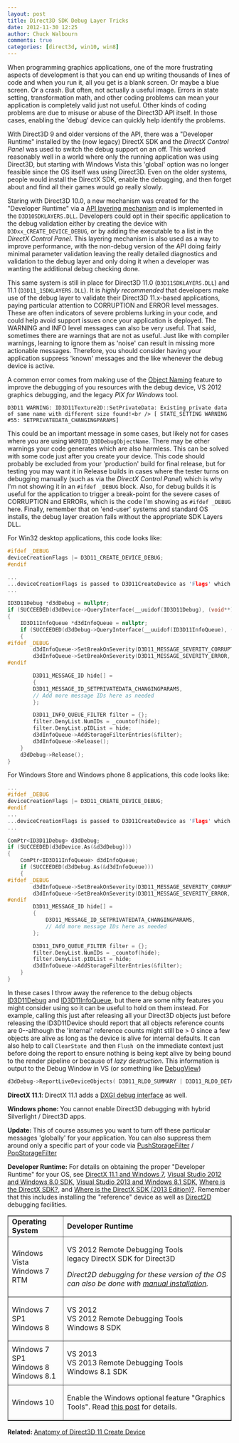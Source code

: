 ```yaml
---
layout: post
title: Direct3D SDK Debug Layer Tricks
date: 2012-11-30 12:25
author: Chuck Walbourn
comments: true
categories: [direct3d, win10, win8]
---
```

When programming graphics applications, one of the more frustrating aspects of development is that you can end up writing thousands of lines of code and when you run it, all you get is a blank screen. Or maybe a blue screen. Or a crash. But often, not actually a useful image. Errors in state setting, transformation math, and other coding problems can mean your application is completely valid just not useful. Other kinds of coding problems are due to misuse or abuse of the Direct3D API itself. In those cases, enabling the 'debug' device can quickly help identify the problems.
<!--more-->

With Direct3D 9 and older versions of the API, there was a "Developer Runtime" installed by the (now legacy) DirectX SDK and the <em>DirectX Control Panel</em> was used to switch the debug support on an off. This worked reasonably well in a world where only the running application was using Direct3D, but starting with Windows Vista this 'global' option was no longer feasible since the OS itself was using Direct3D. Even on the older systems, people would install the DirectX SDK, enable the debugging, and then forget about and find all their games would go really slowly.

Staring with Direct3D 10.0, a new mechanism was created for the "Developer Runtime" via a <a href="https://docs.microsoft.com/en-us/windows/desktop/direct3d11/overviews-direct3d-11-devices-layers">API layering mechanism</a> and is implemented in the <code>D3D10SDKLAYERS.DLL</code>. Developers could opt in their specific application to the debug validation either by creating the device with <code>D3Dxx_CREATE_DEVICE_DEBUG</code>, or by adding the executable to a list in the <em>DirectX Control Panel</em>. This layering mechanism is also used as a way to improve performance, with the non-debug version of the API doing fairly minimal parameter validation leaving the really detailed diagnostics and validation to the debug layer and only doing it when a developer was wanting the additional debug checking done.

This same system is still in place for Direct3D 11.0 (<code>D3D11SDKLAYERS.DLL</code>) and 11.1 (<code>D3D11_1SDKLAYERS.DLL</code>). It is <em>highly recommended</em> that developers make use of the debug layer to validate their Direct3D 11.x-based applications, paying particular attention to CORRUPTION and ERROR level messages. These are often indicators of severe problems lurking in your code, and could help avoid support issues once your application is deployed. The WARNING and INFO level messages can also be very useful. That said, sometimes there are warnings that are not as useful. Just like with compiler warnings, learning to ignore them as 'noise' can result in missing more actionable messages. Therefore, you should consider having your application suppress 'known' messages and the like whenever the debug device is active.

A common error comes from making use of the <a href="https://walbourn.github.io/object-naming/">Object Naming</a> feature to improve the debugging of you resources with the debug device, VS 2012 graphics debugging, and the legacy <em>PIX for Windows</em> tool.

```
D3D11 WARNING: ID3D11Texture2D::SetPrivateData: Existing private data of same name with different size found!<br /> [ STATE_SETTING WARNING #55: SETPRIVATEDATA_CHANGINGPARAMS]
```

This could be an important message in some cases, but likely not for cases where you are using <code>WKPDID_D3DDebugObjectName</code>. There may be other warnings your code generates which are also harmless. This can be solved with some code just after you create your device. This code should probably be excluded from your 'production' build for final release, but for testing you may want it in Release builds in cases where the tester turns on debugging manually (such as via the <em>DirectX Control Panel</em>) which is why I'm not showing it in an ``#ifdef _DEBUG`` block. Also, for debug builds it is useful for the application to trigger a break-point for the severe cases of CORRUPTION and ERRORs, which is the code I'm showing as ``#ifdef _DEBUG`` here. Finally, remember that on 'end-user' systems and standard OS installs, the debug layer creation fails without the appropriate SDK Layers DLL.

For Win32 desktop applications, this code looks like:

```cpp
#ifdef _DEBUG
deviceCreationFlags |= D3D11_CREATE_DEVICE_DEBUG;
#endif

...
...deviceCreationFlags is passed to D3D11CreateDevice as 'Flags' which is the fourth parameter
...

ID3D11Debug *d3dDebug = nullptr;
if (SUCCEEDED(d3dDevice->QueryInterface(__uuidof(ID3D11Debug), (void**)&d3dDebug)))
{
    ID3D11InfoQueue *d3dInfoQueue = nullptr;
    if (SUCCEEDED(d3dDebug->QueryInterface(__uuidof(ID3D11InfoQueue), (void**)&d3dInfoQueue)))
    {
#ifdef _DEBUG
        d3dInfoQueue->SetBreakOnSeverity(D3D11_MESSAGE_SEVERITY_CORRUPTION, true);
        d3dInfoQueue->SetBreakOnSeverity(D3D11_MESSAGE_SEVERITY_ERROR, true);
#endif

        D3D11_MESSAGE_ID hide[] =
        {
        D3D11_MESSAGE_ID_SETPRIVATEDATA_CHANGINGPARAMS,
        // Add more message IDs here as needed
        };

        D3D11_INFO_QUEUE_FILTER filter = {};
        filter.DenyList.NumIDs = _countof(hide);
        filter.DenyList.pIDList = hide;
        d3dInfoQueue->AddStorageFilterEntries(&filter);
        d3dInfoQueue->Release();
    }
    d3dDebug->Release();
}
```

For Windows Store and Windows phone 8 applications, this code looks like:

```cpp
...
#ifdef _DEBUG
deviceCreationFlags |= D3D11_CREATE_DEVICE_DEBUG;
#endif
...
...deviceCreationFlags is passed to D3D11CreateDevice as 'Flags' which is the fourth parameter
...

ComPtr<ID3D11Debug> d3dDebug;
if (SUCCEEDED(d3dDevice.As(&d3dDebug)))
{
    ComPtr<ID3D11InfoQueue> d3dInfoQueue;
    if (SUCCEEDED(d3dDebug.As(&d3dInfoQueue)))
    {
#ifdef _DEBUG
        d3dInfoQueue->SetBreakOnSeverity(D3D11_MESSAGE_SEVERITY_CORRUPTION, true);
        d3dInfoQueue->SetBreakOnSeverity(D3D11_MESSAGE_SEVERITY_ERROR, true);
#endif
        D3D11_MESSAGE_ID hide[] =
        {
            D3D11_MESSAGE_ID_SETPRIVATEDATA_CHANGINGPARAMS,
            // Add more message IDs here as needed
        };

        D3D11_INFO_QUEUE_FILTER filter = {};
        filter.DenyList.NumIDs = _countof(hide);
        filter.DenyList.pIDList = hide;
        d3dInfoQueue->AddStorageFilterEntries(&filter);
    }
}
```

In these cases I throw away the reference to the debug objects <a href="https://docs.microsoft.com/en-us/windows/desktop/api/d3d11sdklayers/nn-d3d11sdklayers-id3d11debug">ID3D11Debug</a> and <a href="https://docs.microsoft.com/en-us/windows/desktop/api/d3d11sdklayers/nn-d3d11sdklayers-id3d11infoqueue">ID3D11InfoQueue</a>, but there are some nifty features you might consider using so it can be useful to hold on them instead. For example, calling this just after releasing all your Direct3D objects just before releasing the ID3D11Device should report that all objects reference counts are 0--although the 'internal' reference counts might still be > 0 since a few objects are alive as long as the device is alive for internal defaults. It can also help to call <code>ClearState </code>and then <code>Flush </code>on the immediate context just before doing the report to ensure nothing is being kept alive by being bound to the render pipeline or because of <em>lazy destruction</em>. This information is output to the Debug Window in VS (or something like <a href="https://docs.microsoft.com/en-us/sysinternals/downloads/debugview">DebugView</a>)

```cpp
d3dDebug->ReportLiveDeviceObjects( D3D11_RLDO_SUMMARY | D3D11_RLDO_DETAIL );
```

<strong>DirectX 11.1</strong>: DirectX 11.1 adds a <a href="https://walbourn.github.io/dxgi-debug-device/">DXGI debug interface</a> as well.

<strong>Windows phone: </strong>You cannot enable Direct3D debugging with hybrid Silverlight / Direct3D apps.

<strong>Update: </strong>This of course assumes you want to turn off these particular messages 'globally' for your application. You can also suppress them around only a specific part of your code via <a href="https://docs.microsoft.com/en-us/windows/desktop/api/d3d11sdklayers/nf-d3d11sdklayers-id3d11infoqueue-pushstoragefilter">PushStorageFilter</a> / <a href="https://docs.microsoft.com/en-us/windows/desktop/api/d3d11sdklayers/nf-d3d11sdklayers-id3d11infoqueue-popstoragefilter">PopStorageFilter</a>

<strong>Developer Runtime:</strong> For details on obtaining the proper "Developer Runtime" for your OS, see <a href="https://walbourn.github.io/directx-11-1-and-windows-7-update/">DirectX 11.1 and Windows 7</a>, <a href="https://walbourn.github.io/visual-studio-2012-and-windows-8-0-sdk-rtm-are-now-available/">Visual Studio 2012 and Windows 8.0 SDK</a>, <a href="https://walbourn.github.io/visual-studio-2013-and-windows-8-1-sdk-rtm-are-now-available/">Visual Studio 2013 and Windows 8.1 SDK</a>, <a href="https://walbourn.github.io/where-is-the-directx-sdk/">Where is the DirectX SDK?</a>, and <a href="https://walbourn.github.io/where-is-the-directx-sdk-2013-edition/">Where is the DirectX SDK (2013 Edition)?</a>. Remember that this includes installing the "reference" device as well as <a href="https://docs.microsoft.com/en-us/windows/desktop/Direct2D/direct2ddebuglayer-overview">Direct2D</a> debugging facilities.

<table border="1">
<tbody>
<tr>
<td><strong>Operating System</strong></td>
<td><strong>Developer Runtime</strong></td>
</tr>
<tr>
<td>Windows Vista<br />Windows 7 RTM</td>
<td>
<p>VS 2012 Remote Debugging Tools<br /> legacy DirectX SDK for Direct3D</p>
<p><em>Direct2D debugging for these version of the OS can also be done with <a href="https://docs.microsoft.com/en-us/windows/desktop/Direct2D/direct2ddebuglayer-overview#installing-the-direct2d-debug-layer">manual installation</a>.</em></p>
</td>
</tr>
<tr>
<td>Windows 7 SP1<br /> Windows 8</td>
<td>
<p>VS 2012<br />VS 2012 Remote Debugging Tools<br /> Windows 8 SDK</p>
</td>
</tr>
<tr>
<td>Windows 7 SP1<br /> Windows 8<br />Windows 8.1</td>
<td>
<p>VS 2013<br />VS 2013 Remote Debugging Tools<br /> Windows 8.1 SDK</p>
</td>
</tr>
<tr>
<td>Windows 10</td>
<td>
<p>Enable the Windows optional feature "Graphics Tools". Read <a href="https://devblogs.microsoft.com/cppblog/visual-studio-2015-and-graphics-tools-for-windows-10/">this post</a> for details.</p>
</td>
</tr>
</tbody>
</table>

<p><strong>Related: </strong><a href="https://walbourn.github.io/anatomy-of-direct3d-11-create-device/">Anatomy of Direct3D 11 Create Device</a>
